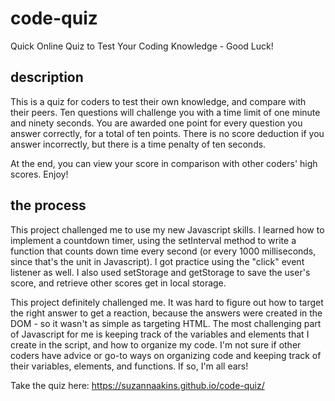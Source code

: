 # code-quiz
Quick Online Quiz to Test Your Coding Knowledge - Good Luck!

## description
This is a quiz for coders to test their own knowledge, and compare with their peers.  Ten questions will challenge you with a time limit of one minute and ninety seconds. You are awarded one point for every question you answer correctly, for a total of ten points.  There is no score deduction if you answer incorrectly, but there is a time penalty of ten seconds. 

At the end, you can view your score in comparison with other coders' high scores. Enjoy!

## the process
This project challenged me to use my new Javascript skills. I learned how to implement a countdown timer, using the setInterval method to write a function that counts down time every second (or every 1000 milliseconds, since that's the unit in Javascript).  I got practice using the "click" event listener as well.  I also used setStorage and getStorage to save the user's score, and retrieve other scores get in local storage.

This project definitely challenged me. It was hard to figure out how to target the right answer to get a reaction, because the answers were created in the DOM - so it wasn't as simple as targeting HTML.  The most challenging part of Javascript for me is keeping track of the variables and elements that I create in the script, and how to organize my code.  I'm not sure if other coders have advice or go-to ways on organizing code and keeping track of their variables, elements, and functions.  If so, I'm all ears!

Take the quiz here: 
https://suzannaakins.github.io/code-quiz/